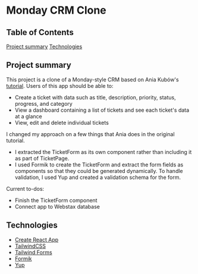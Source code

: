 # Monday CRM Clone

## Table of Contents

[Project summary](#project-summary)
[Technologies](#technologies)

## Project summary

This project is a clone of a Monday-style CRM based on Ania Kubów's [tutorial](https://www.youtube.com/watch?v=DDh2GoiCrCk).
Users of this app should be able to:

- Create a ticket with data such as title, description, priority, status, progress, and category
- View a dashboard containing a list of tickets and see each ticket's data at a glance
- View, edit and delete individual tickets

I changed my approach on a few things that Ania does in the original tutorial.

- I extracted the TicketForm as its own component rather than including it as part of TicketPage.
- I used Formik to create the TicketForm and extract the form fields as components so that they could be generated dynamically. To handle validation, I used Yup and created a validation schema for the form.

Current to-dos:

- Finish the TicketForm component
- Connect app to Webstax database

## Technologies

- [Create React App](https://github.com/facebook/create-react-app)
- [TailwindCSS](https://github.com/tailwindlabs/tailwindcss)
- [Tailwind Forms](https://github.com/tailwindlabs/tailwindcss-forms)
- [Formik](https://github.com/jaredpalmer/formik)
- [Yup](https://github.com/jquense/yup)

